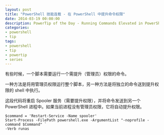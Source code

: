 ```yaml
---
layout: post
title: "PowerShell 技能连载 - 在 PowerShell 中提升命令权限"
date: 2014-03-19 00:00:00
description: PowerTip of the Day - Running Commands Elevated in PowerShell
categories:
- powershell
- tip
tags:
- powershell
- tip
- powertip
- series
---
```

有些时候，一个脚本需要运行一个需提升（管理员）权限的命令。

一种方法是将用管理员权限运行整个脚本，另一种方法是将独立的命令送到提升权限的 shell 中执行。

这段代码将重启 Spooler 服务（需要提升权限），并将命令发送到另一个 PowerShell 进程中。如果当前进程没有管理员权限，它将自动提升权限。

    $command = 'Restart-Service -Name spooler'
    Start-Process -FilePath powershell.exe -ArgumentList "-noprofile -command $Command" `
    -Verb runas

<!--本文国际来源：[Running Commands Elevated in PowerShell](http://community.idera.com/powershell/powertips/b/tips/posts/running-commands-elevated-in-powershell)-->
